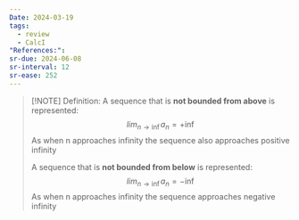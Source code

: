 ```yaml
---
Date: 2024-03-19
tags:
  - review
  - CalcI
"References:":
sr-due: 2024-06-08
sr-interval: 12
sr-ease: 252
---
```


> [!NOTE] Definition: 
> A  sequence that is **not bounded from above** is represented: 
> $$
> lim_{n\rightarrow \inf} a_n = +\inf
> $$
> As when n approaches infinity the sequence also approaches positive infinity
> 
> A sequence that is **not bounded from below** is represented:
> $$
> lim_{n\rightarrow \inf} a_n = -\inf
> $$
> As when n approaches infinity the sequence approaches negative infinity
 



